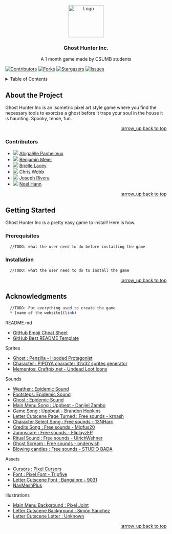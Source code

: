 <!-- Go back to top point -->
<a name="readme-top"></a>

<!-- Logo and title -->
<div align="center">

  <a href="https://www.hiclipart.com/free-transparent-background-png-clipart-fsidp">
    <img src="https://o.remove.bg/uploads/9fbceef7-71b5-4a8b-819d-179f156462b1/pixel-art-animated-film-ghost-ghost-39dcc085d1150779e0dd0720f91450ff.png" alt="Logo" width="110" height="100">
  </a>

  <h3 align="center">Ghost Hunter Inc. <br /></h3>
  
  <p align="center">
    A 1 month game made by CSUMB students
    <br />
  </p>
</div>

[![Contributors][contributors-shield]][contributors-url]
[![Forks][forks-shield]][forks-url]
[![Stargazers][stars-shield]][stars-url]
[![Issues][issues-shield]][issues-url]

<!-- Table of Content -->
<details>
  <summary>Table of Contents</summary>
  <ol>
    <li>
      <a href="#about-the-project">About The Project</a>
      <ul>
        <li><a href="#contributors">Contributors</a></li>
      </ul>
    </li>
    <li>
      <a href="#getting-started">Getting Started</a>
      <ul>
        <li><a href="#prerequisites">Prerequisites</a></li>
        <li><a href="#installation">installation</a></li>
      </ul>
    </li>
    <li><a href="#acknowledgments">Acknowledgments</a></li>
  </ol>
</details>

<!-- About the Project -->
## About the Project
Ghost Hunter Inc is an isometric pixel art style game where you find the necessary tools to exorcise a ghost before it traps your soul in the house it is haunting. Spooky, tense, fun.

<p align="right"><a href="#readme-top">:arrow_up:back to top</a></p>

### Contributors
* <img src="https://user-images.githubusercontent.com/100417910/233239627-8f44252b-65a1-469c-8452-45a18b73e33c.gif"> <a href="https://github.com/LunaPak14"> Abigaëlle Panhelleux </a>
* <img src="https://user-images.githubusercontent.com/100417910/233239620-6b0f7540-5d4d-4d02-9cd9-55b378dbd370.gif"> <a href="https://github.com/BenMeier"> Benjamin Meier </a>
* <img src="https://user-images.githubusercontent.com/100417910/233239619-a0851799-0f07-4b22-b8d0-f9e36710021a.gif"> <a href="https://github.com/blacey15"> Brielle Lacey </a>
* <img src="https://user-images.githubusercontent.com/100417910/233239623-4d830bdc-b907-4274-a684-2349a50e8bed.gif"> <a href="https://github.com/WebbontheWeb"> Chris Webb </a>
* <img src="https://user-images.githubusercontent.com/100417910/233239625-d3155c67-9bd0-4045-bc7c-7a6969cb4e1b.gif"> <a href="https://github.com/jrivera404"> Joseph Rivera </a> 
* <img src="https://user-images.githubusercontent.com/100417910/233239624-ae32c7a3-b587-40ca-9dad-a9c8562907e2.gif"> <a href="https://github.com/Noel-Hann"> Noel Hann </a>

<p align="right"><a href="#readme-top">:arrow_up:back to top</a></p>

<!-- Getting Started -->
## Getting Started
Ghost Hunter Inc is a pretty easy game to install! Here is how.

### Prerequisites
```sh
  //TODO: what the user need to do before installing the game
  ```
  
### Installation
```sh
  //TODO: what the user need to do to install the game
  ```
  
<p align="right"><a href="#readme-top">:arrow_up:back to top</a></p>

<!-- Acknowledgments -->
## Acknowledgments
```sh
  //TODO: Put everything used to create the game
  * [name of the website](link)
  ```
README.md
* [GitHub Emoji Cheat Sheet](https://www.webpagefx.com/tools/emoji-cheat-sheet)
* [GitHub Best README Template](https://github.com/othneildrew/Best-README-Template/blob/master/README.md#readme-top)

Sprites
* [Ghost : Penzilla - Hooded Protagonist](https://penzilla.itch.io/hooded-protagonist)
* [Character : PIPOYA character 32x32 sprites generator](https://pipoya.itch.io/pipoya-free-rpg-character-sprites-32x32)
* [Mementos: Craftpix.net - Undead Loot Icons](https://craftpix.net/freebies/free-undead-loot-pixel-art-icons/)

Sounds
* [Weather : Epidemic Sound](https://www.epidemicsound.com/sound-effects/)
* [Footsteps: Epidemic Sound](https://www.epidemicsound.com/sound-effects/)
* [Ghost : Epidemic Sound](https://www.epidemicsound.com/sound-effects/)
* [Main Menu Song : Uppbeat - Danijel Zambo](https://uppbeat.io/track/danijel-zambo/friendly-ghost?rt=uc-referral)
* [Game Song : Uppbeat - Brandon Hopkins](https://uppbeat.io/t/brandon-hopkins/neighborhood)
* [Letter Cutscene Page Turned : Free sounds - krnash](https://freesound.org/people/krnash/sounds/389807/)
* [Character Select Song : Free sounds - 13NHarri](https://freesound.org/people/13NHarri/sounds/511043/)
* [Credits Song : Free sounds - Migfus20](https://freesound.org/people/Migfus20/sounds/683265/)
* [Jumpscare : Free sounds - EliplayzEP](https://freesound.org/people/EliplayzEP/sounds/653730/)
* [Ritual Sound : Free sounds - UlrichWehner](https://freesound.org/people/UlrichWehner/sounds/638396/)
* [Ghost Scream : Free sounds - onderwish](https://freesound.org/people/onderwish/sounds/469141/)
* [Blowing candles : Free sounds - STUDIO BADA](https://freesound.org/people/STUDIO%20BADA/sounds/235792/)

Assets
* [Cursors : Pixel Cursors](https://assetstore.unity.com/packages/2d/gui/icons/pixel-cursors-109256)
* [Font : Pixel Font - Tripfive](https://assetstore.unity.com/packages/2d/fonts/pixel-font-tripfive-64734#content)
* [Letter Cutscene Font : Bangalore - 9031](https://www.fontspace.com/category/cursive,pixel)
* [NavMeshPlus](https://github.com/h8man/NavMeshPlus)

Illustrations
* [Main Menu Background : Pixel Joint](https://pixeljoint.com/pixelart/133555.htm)
* [Letter Cutscene Background : Simón Sánchez](https://www.artstation.com/artwork/nBX59)
* [Letter Cutscene Letter : Unknown](https://pixelartmaker.com/art/3f4734bb2c3ce0f)

<p align="right"><a href="#readme-top">:arrow_up:back to top</a></p>

<!-- Markdowns/links -->
[contributors-shield]: https://img.shields.io/github/contributors/BenMeie/Ghost-Hunter-Inc.svg?style=for-the-badge
[contributors-url]: https://github.com/BenMeie/Ghost-Hunter-Inc/graphs/contributors
[forks-shield]: https://img.shields.io/github/forks/BenMeie/Ghost-Hunter-Inc.svg?style=for-the-badge
[forks-url]: https://github.com/BenMeie/Ghost-Hunter-Inc/network/members
[stars-shield]: https://img.shields.io/github/stars/BenMeie/Ghost-Hunter-Inc.svg?style=for-the-badge
[stars-url]: https://github.com/BenMeie/Ghost-Hunter-Inc/stargazers
[issues-shield]: https://img.shields.io/github/issues/BenMeie/Ghost-Hunter-Inc.svg?style=for-the-badge
[issues-url]: https://github.com/BenMeie/Ghost-Hunter-Inc/issues
